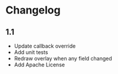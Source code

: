 # Changelog
## 1.1
+ Update callback override
+ Add unit tests
+ Redraw overlay when any field changed
+ Add Apache License
